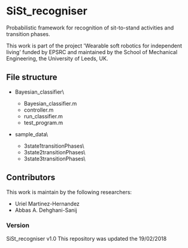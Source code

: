 # SiSt_recogniser
Probabilistic framework for recognition of sit-to-stand activities and transition phases.

This work is part of the project 'Wearable soft robotics for independent living' funded by EPSRC and maintained by the School of Mechanical Engineering, the University of Leeds, UK.


## File structure
- Bayesian_classifier\\
  - Bayesian_classifier.m
  - controller.m
  - run_classifier.m
  - test_program.m

- sample_data\\
  - 3state1transitionPhases\\
  - 3state2transitionPhases\\
  - 3state3transitionPhases\


## Contributors
This work is maintain by the following researchers:

- Uriel Martinez-Hernandez
- Abbas A. Dehghani-Sanij

### Version
SiSt_recogniser v1.0
This repository was updated the 19/02/2018
